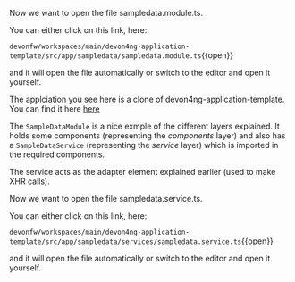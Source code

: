 Now we want to open the file sampledata.module.ts. 

You can either click on this link, here: 

`devonfw/workspaces/main/devon4ng-application-template/src/app/sampledata/sampledata.module.ts`{{open}}

and it will open the file automatically or switch to the editor and open it yourself. 

The applciation you see here is a clone of devon4ng-application-template. You can find it here [here](https://github.com/devonfw/devon4ng-application-template)

The `SampleDataModule` is a nice exmple of the different layers explained. It holds some components (representing the *components* layer) and also has a `SampleDataService` (representing the *service* layer) which is imported in the required components.

The service acts as the adapter element explained earlier (used to make XHR calls). 



Now we want to open the file sampledata.service.ts. 

You can either click on this link, here: 

`devonfw/workspaces/main/devon4ng-application-template/src/app/sampledata/services/sampledata.service.ts`{{open}}

and it will open the file automatically or switch to the editor and open it yourself. 